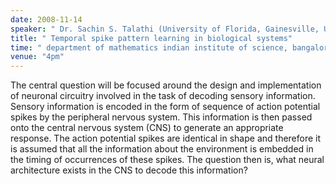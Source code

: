 ```yaml
---
date: 2008-11-14
speaker: " Dr. Sachin S. Talathi (University of Florida, Gainesville, USA)"
title: " Temporal spike pattern learning in biological systems"
time: " department of mathematics indian institute of science, bangalore" 
venue: "4pm"
---
```

The central question will be focused around the design and implementation
of neuronal circuitry involved in the task of decoding sensory
information. Sensory information is encoded in the form of sequence of
action potential spikes by the peripheral nervous system. This information
is then passed onto the central nervous system (CNS) to generate an
appropriate response. The action potential spikes are identical in shape
and therefore it is assumed that all the information about the environment
is embedded in the timing of occurrences of these spikes. The question
then is, what neural architecture exists in the CNS to decode this
information?
